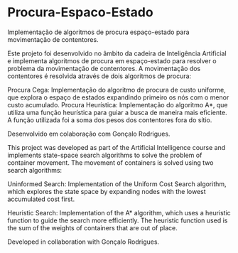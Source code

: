 # Procura-Espaco-Estado
Implementação de algoritmos de procura espaço-estado para movimentação de contentores.

Este projeto foi desenvolvido no âmbito da cadeira de Inteligência Artificial e implementa algoritmos de procura em espaço-estado para resolver o problema da movimentação de contentores. A movimentação dos contentores é resolvida através de dois algoritmos de procura:

  Procura Cega: Implementação do algoritmo de procura de custo uniforme, que explora o espaço de estados expandindo primeiro os nós com o menor custo acumulado.
  Procura Heurística: Implementação do algoritmo A*, que utiliza uma função heurística para guiar a busca de maneira mais eficiente. A função utilizada foi a soma dos pesos dos contentores fora do sítio.


Desenvolvido em colaboração com Gonçalo Rodrigues.




This project was developed as part of the Artificial Intelligence course and implements state-space search algorithms to solve the problem of container movement. The movement of containers is solved using two search algorithms:

Uninformed Search: Implementation of the Uniform Cost Search algorithm, which explores the state space by expanding nodes with the lowest accumulated cost first.

Heuristic Search: Implementation of the A* algorithm, which uses a heuristic function to guide the search more efficiently. The heuristic function used is the sum of the weights of containers that are out of place.

Developed in collaboration with Gonçalo Rodrigues.

